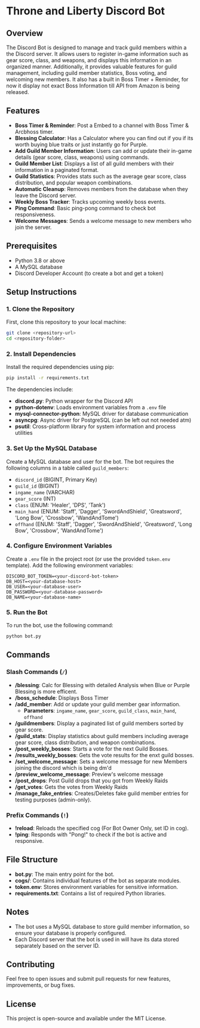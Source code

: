 # Throne and Liberty Discord Bot

## Overview

The Discord Bot is designed to manage and track guild members within a the Discord server. It allows users to register in-game information such as gear score, class, and weapons, and displays this information in an organized manner. Additionally, it provides valuable features for guild management, including guild member statistics, Boss voting, and welcoming new members.
It also has a built in Boss Timer + Reminder, for now it display not exact Boss Information till API from Amazon is being released.

## Features

- **Boss Timer & Reminder**: Post a Embed to a channel with Boss Timer & Arcbhoss timer.
- **Blessing Calculator**: Has a Calculator where you can find out if you if its worth buying blue traits or just instantly go for Purple.
- **Add Guild Member Information**: Users can add or update their in-game details (gear score, class, weapons) using commands.
- **Guild Member List**: Displays a list of all guild members with their information in a paginated format.
- **Guild Statistics**: Provides stats such as the average gear score, class distribution, and popular weapon combinations.
- **Automatic Cleanup**: Removes members from the database when they leave the Discord server.
- **Weekly Boss Tracker**: Tracks upcoming weekly boss events.
- **Ping Command**: Basic ping-pong command to check bot responsiveness.
- **Welcome Messages**: Sends a welcome message to new members who join the server.

## Prerequisites

- Python 3.8 or above
- A MySQL database
- Discord Developer Account (to create a bot and get a token)

## Setup Instructions

### 1. Clone the Repository

First, clone this repository to your local machine:

```sh
git clone <repository-url>
cd <repository-folder>
```

### 2. Install Dependencies

Install the required dependencies using pip:

```sh
pip install -r requirements.txt
```

The dependencies include:

- **discord.py**: Python wrapper for the Discord API
- **python-dotenv**: Loads environment variables from a `.env` file
- **mysql-connector-python**: MySQL driver for database communication
- **asyncpg**: Async driver for PostgreSQL (can be left out not needed atm)
- **psutil**: Cross-platform library for system information and process utilities

### 3. Set Up the MySQL Database

Create a MySQL database and user for the bot. The bot requires the following columns in a table called `guild_members`:

- `discord_id` (BIGINT, Primary Key)
- `guild_id` (BIGINT)
- `ingame_name` (VARCHAR)
- `gear_score` (INT)
- `class` (ENUM: 'Healer', 'DPS', 'Tank')
- `main_hand` (ENUM: 'Staff', 'Dagger', 'SwordAndShield', 'Greatsword', 'Long Bow', 'Crossbow', 'WandAndTome')
- `offhand` (ENUM: 'Staff', 'Dagger', 'SwordAndShield', 'Greatsword', 'Long Bow', 'Crossbow', 'WandAndTome')

### 4. Configure Environment Variables

Create a `.env` file in the project root (or use the provided `token.env` template). Add the following environment variables:

```env
DISCORD_BOT_TOKEN=<your-discord-bot-token>
DB_HOST=<your-database-host>
DB_USER=<your-database-user>
DB_PASSWORD=<your-database-password>
DB_NAME=<your-database-name>
```

### 5. Run the Bot

To run the bot, use the following command:

```sh
python bot.py
```

## Commands

### Slash Commands (`/`)

- **/blessing**: Calc for Blessing with detailed Analysis when Blue or Purple Blessing is more efficent.
- **/boss\_schedule**: Displays Boss Timer
- **/add\_member**: Add or update your guild member gear information.
  - **Parameters**: `ingame_name`, `gear_score`, `guild_class`, `main_hand`, `offhand`
- **/guildmembers**: Display a paginated list of guild members sorted by gear score.
- **/guild\_stats**: Display statistics about guild members including average gear score, class distribution, and weapon combinations.
- **/post\_weekly\_bosses**: Starts a vote for the next Guild Bosses.
- **/results\_weekly\_bosses**: Gets the vote results for the enxt guild bosses.
- **/set\_welcome\_message**: Sets a welcome message for new Members joining the discord which is being dm'd
- **/preview\_welcome\_message**: Preview's welcome message
- **/post\_drops**: Post Guild drops that you got from Weekly Raids
- **/get\_votes**: Gets the votes from Weekly Raids
- **/manage\_fake\_entries**: Creates/Deletes fake guild member entries for testing purposes (admin-only).

### Prefix Commands (`!`)

- **!reload**: Reloads the specified cog (For Bot Owner Only, set ID in cog).
- **!ping**: Responds with "Pong!" to check if the bot is active and responsive.

## File Structure

- **bot.py**: The main entry point for the bot.
- **cogs/**: Contains individual features of the bot as separate modules.
- **token.env**: Stores environment variables for sensitive information.
- **requirements.txt**: Contains a list of required Python libraries.

## Notes

- The bot uses a MySQL database to store guild member information, so ensure your database is properly configured.
- Each Discord server that the bot is used in will have its data stored separately based on the server ID.

## Contributing

Feel free to open issues and submit pull requests for new features, improvements, or bug fixes.

## License

This project is open-source and available under the MIT License.
